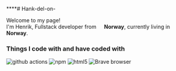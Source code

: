 ****# Hank-del-on-

<p>Welcome to my page! </br> I'm Henrik, Fullstack developer from <img src="https://cdn-icons-png.flaticon.com/512/197/197560.png" width="13"/> <b>Norway</b>, currently living in <img src="https://cdn-icons-png.flaticon.com/512/197/197564.png" width="13"/> <b>Norway</b>. </p>
<h3>Things I code with and have coded with</h3>
<p>

<img alt="github actions" src="https://img.shields.io/badge/-Github_Actions-2088FF?style=flat-square&logo=github-actions&logoColor=white" />
  <img alt="npm" src="https://img.shields.io/badge/-NPM-CB3837?style=flat-square&logo=npm&logoColor=white" />
  <img alt="html5" src="https://img.shields.io/badge/-HTML5-E34F26?style=flat-square&logo=html5&logoColor=white" />
  <img alt="Brave browser" src="https://img.shields.io/badge/-Brave_Browser-FB542B?style=flat-square&logo=brave&logoColor=white" />
